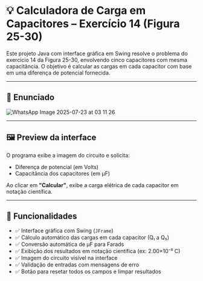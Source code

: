 # 💡 Calculadora de Carga em Capacitores – Exercício 14 (Figura 25-30)

Este projeto Java com interface gráfica em Swing resolve o problema do exercício 14 da Figura 25-30, envolvendo cinco capacitores com mesma capacitância. O objetivo é calcular as cargas em cada capacitor com base em uma diferença de potencial fornecida.

---

## 🧠 Enunciado

![WhatsApp Image 2025-07-23 at 03 11 26](https://github.com/user-attachments/assets/5a6a90f7-a784-4870-b6dd-57eae9f8ee73)

---

## 🖼️ Preview da interface

O programa exibe a imagem do circuito e solicita:
- Diferença de potencial (em Volts)
- Capacitância dos capacitores (em µF)

Ao clicar em **"Calcular"**, exibe a carga elétrica de cada capacitor em notação científica.

---

## 🚀 Funcionalidades

- ✅ Interface gráfica com Swing (`JFrame`)
- ✅ Cálculo automático das cargas em cada capacitor (Q₁ a Q₅)
- ✅ Conversão automática de µF para Farads
- ✅ Exibição dos resultados em notação científica (ex: 2.00×10⁻⁵ C)
- ✅ Imagem do circuito visível na interface
- ✅ Validação de entradas com mensagens de erro
- ✅ Botão para resetar todos os campos e limpar resultados


